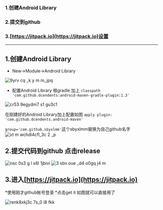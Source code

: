 ### 1.创建Android Library
### 2.提交到github
### 3.[https://jitpack.io](https://jitpack.io)设置
***
## 1.创建Android Library
* New->Module->Android Library

![9yrv cq _k y m m_jpq](https://user-images.githubusercontent.com/18278015/37136490-d7004b1c-22dc-11e8-97b7-639cc1bf468d.png)


* 配置Android Library
根gradle 加上  `classpath 'com.github.dcendents:android-maven-gradle-plugin:1.3'`

![cr53 9egydm7 s1 gu3c1](https://user-images.githubusercontent.com/18278015/37136484-d0f4b62c-22dc-11e8-8634-1dfb8209d335.png)

在刚建好的Android Library加上配置如图
`apply plugin: 'com.github.dcendents.android-maven'`

`group='com.github.sbyxlmm'`这个sbyxlmm替换为自己github名字
![xt m wchdl4cfl_3c 2 _p](https://user-images.githubusercontent.com/18278015/37136495-da2b57d2-22dc-11e8-84f3-b872fdb8b4f2.png)
## 2.提交代码到github 点击release
![nsc 0s3 g l x6l 1jbivi](https://user-images.githubusercontent.com/18278015/37136559-0cb20e4e-22dd-11e8-9bdc-9dfcded95100.png)
![3 sbv oue _d4 o0gq j4 m](https://user-images.githubusercontent.com/18278015/37136511-ec7e4cc8-22dc-11e8-9b3f-94676a277430.png)


## 3.进入[https://jitpack.io](https://jitpack.io)
*使用刚才github帐号登录
*点击get it 如图就可以直接用了

![renk8xkj3c 7s_0 l8 fkk](https://user-images.githubusercontent.com/18278015/37136515-eeeab2bc-22dc-11e8-9067-ed8192f8cfa6.png)







